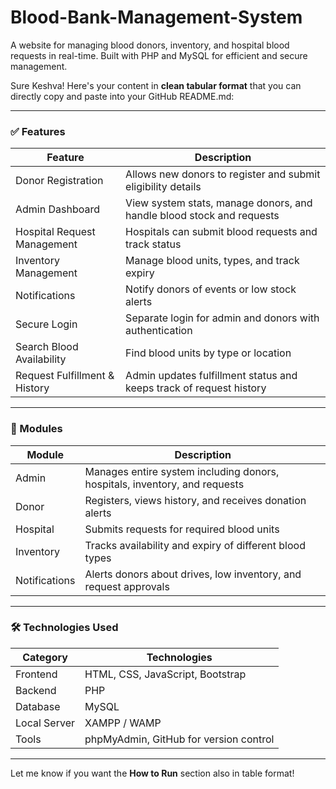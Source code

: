 # Blood-Bank-Management-System
A website for managing blood donors, inventory, and hospital blood requests in real-time. Built with PHP and MySQL for efficient and secure management.

Sure Keshva! Here's your content in **clean tabular format** that you can directly copy and paste into your GitHub README.md:

---


### ✅ Features

| **Feature**                   | **Description**                                                       |
| ----------------------------- | --------------------------------------------------------------------- |
| Donor Registration            | Allows new donors to register and submit eligibility details          |
| Admin Dashboard               | View system stats, manage donors, and handle blood stock and requests |
| Hospital Request Management   | Hospitals can submit blood requests and track status                  |
| Inventory Management          | Manage blood units, types, and track expiry                           |
| Notifications                 | Notify donors of events or low stock alerts                           |
| Secure Login                  | Separate login for admin and donors with authentication               |
| Search Blood Availability     | Find blood units by type or location                                  |
| Request Fulfillment & History | Admin updates fulfillment status and keeps track of request history   |

---

### 🧩 Modules

| **Module**    | **Description**                                                            |
| ------------- | -------------------------------------------------------------------------- |
| Admin         | Manages entire system including donors, hospitals, inventory, and requests |
| Donor         | Registers, views history, and receives donation alerts                     |
| Hospital      | Submits requests for required blood units                                  |
| Inventory     | Tracks availability and expiry of different blood types                    |
| Notifications | Alerts donors about drives, low inventory, and request approvals           |

---

### 🛠️ Technologies Used

| **Category** | **Technologies**                       |
| ------------ | -------------------------------------- |
| Frontend     | HTML, CSS, JavaScript, Bootstrap       |
| Backend      | PHP                                    |
| Database     | MySQL                                  |
| Local Server | XAMPP / WAMP                           |
| Tools        | phpMyAdmin, GitHub for version control |

---

Let me know if you want the **How to Run** section also in table format!
